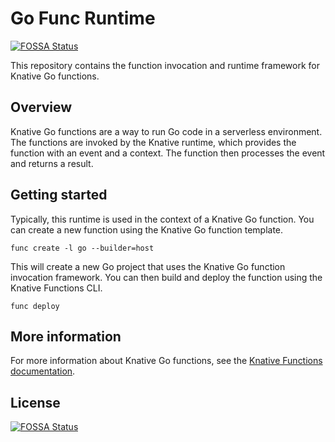 # Go Func Runtime
[![FOSSA Status](https://app.fossa.com/api/projects/git%2Bgithub.com%2Fknative-extensions%2Ffunc-go.svg?type=shield)](https://app.fossa.com/projects/git%2Bgithub.com%2Fknative-extensions%2Ffunc-go?ref=badge_shield)


This repository contains the function invocation and runtime framework for 
Knative Go functions.

## Overview

Knative Go functions are a way to run Go code in a serverless environment. The
functions are invoked by the Knative runtime, which provides the function with
an event and a context. The function then processes the event and returns a
result.

## Getting started

Typically, this runtime is used in the context of a Knative Go function. You
can create a new function using the Knative Go function template.

```
func create -l go --builder=host
```

This will create a new Go project that uses the Knative Go function invocation
framework. You can then build and deploy the function using the Knative
Functions CLI.

```
func deploy
```

## More information

For more information about Knative Go functions, see the
[Knative Functions documentation](https://knative.dev/docs/functions/).


## License
[![FOSSA Status](https://app.fossa.com/api/projects/git%2Bgithub.com%2Fknative-extensions%2Ffunc-go.svg?type=large)](https://app.fossa.com/projects/git%2Bgithub.com%2Fknative-extensions%2Ffunc-go?ref=badge_large)